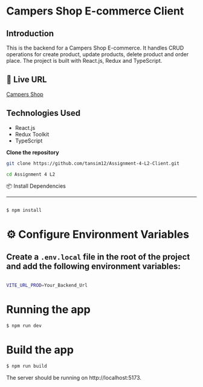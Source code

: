 
# Campers Shop E-commerce Client 

##  Introduction
This is the backend for a Campers Shop E-commerce. It handles CRUD operations for create product, update products, delete product and order place. The project is built with React.js, Redux and TypeScript.

## 🔗 Live URL

[Campers Shop ](https://whimsical-salmiakki-b382e4.netlify.app/)


## Technologies Used
- React.js
- Redux Toolkit
- TypeScript


 **Clone the repository**

   ```sh
   git clone https://github.com/tansim12/Assignment-4-L2-Client.git

   cd Assignment 4 L2
  
```
📦 Install Dependencies

---
```bash

$ npm install

```
# ⚙️ Configure Environment Variables
## Create a `.env.local` file in the root of the project and add the following environment variables:

```bash

VITE_URL_PROD=Your_Backend_Url


```
# Running the app

```TYPESCRIPT
$ npm run dev
```
# Build the app

```TYPESCRIPT
$ npm run build


```
The server should be running on http://localhost:5173.


